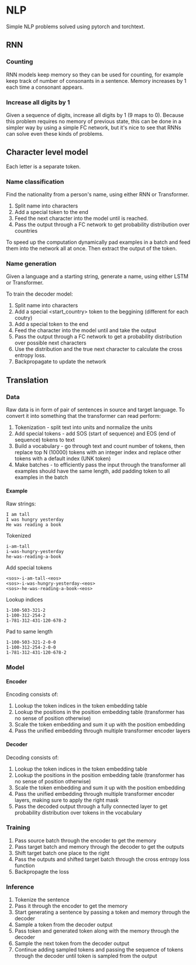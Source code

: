 # NLP
Simple NLP problems solved using pytorch and torchtext.

## RNN
### Counting
RNN models keep memory so they can be used for counting, for example keep track of number of consonants in a sentence.
Memory increases by 1 each time a consonant appears.

### Increase all digits by 1
Given a sequence of digits, increase all digits by 1 (9 maps to 0).
Because this problem requires no memory of previous state, this can be done in a simpler way by using a simple FC network,
but it's nice to see that RNNs can solve even these kinds of problems.

## Character level model
Each letter is a separate token.

### Name classification
Find the nationality from a person's name, using either RNN or Transformer.

1. Split name into characters
2. Add a special <eos> token to the end
3. Feed the next character into the model until <eos> is reached.
4. Pass the output through a FC network to get probability distribution over countries

To speed up the computation dynamically pad examples in a batch and feed them into the network all at once.
Then extract the output of the <eos> token.

### Name generation
Given a language and a starting string, generate a name, using either LSTM or Transformer.

To train the decoder model:

1. Split name into characters
2. Add a special <start_country> token to the beggining (different for each coutry)
3. Add a special <eos> token to the end
4. Feed the character into the model until and take the output
5. Pass the output through a FC network to get a probability distribution over possible next characters
6. Use the distribution and the true next character to calculate the cross entropy loss.
7. Backpropagate to update the network


## Translation

### Data
Raw data is in form of pair of sentences in source and target language.
To convert it into something that the transformer can read perform:
1. Tokenization - split text into units and normalize the units
2. Add special tokens - add SOS (start of sequence) and EOS (end of sequence) tokens to text
3. Build a vocabulary - go through text and count number of tokens, then replace top N (10000) tokens with an integer index and replace other tokens with a default index (UNK token)
4. Make batches - to efficiently pass the input through the transformer all examples should have the same length, add padding token to all examples in the batch

#### Example
Raw strings:
```
I am tall
I was hungry yesterday
He was reading a book
```

Tokenized
```
i-am-tall
i-was-hungry-yesterday
he-was-reading-a-book
```

Add special tokens
```
<sos>-i-am-tall-<eos>
<sos>-i-was-hungry-yesterday-<eos>
<sos>-he-was-reading-a-book-<eos>
```

Lookup indices
```
1-100-503-321-2
1-100-312-254-2
1-781-312-431-120-678-2
```

Pad to same length
```
1-100-503-321-2-0-0
1-100-312-254-2-0-0
1-781-312-431-120-678-2
```

### Model
#### Encoder
Encoding consists of:
1. Lookup the token indices in the token embedding table
2. Lookup the positions in the position embedding table (transformer has no sense of position otherwise)
3. Scale the token embedding and sum it up with the position embedding
4. Pass the unified embedding through multiple transformer encoder layers

#### Decoder
Decoding consists of:
1. Lookup the token indices in the token embedding table
2. Lookup the positions in the position embedding table (transformer has no sense of position otherwise)
3. Scale the token embedding and sum it up with the position embedding
4. Pass the unified embedding through multiple transformer encoder layers, making sure to apply the right mask
5. Pass the decoded output through a fully connected layer to get probability distribution over tokens in the vocabulary


### Training
1. Pass source batch through the encoder to get the memory
2. Pass target batch and memory through the decoder to get the outputs
3. Shift target batch one place to the right
4. Pass the outputs and shifted target batch through the cross entropy loss function
5. Backpropagte the loss

### Inference
1. Tokenize the sentence
2. Pass it through the encoder to get the memory
3. Start generating a sentence by passing a <sos> token and memory through the decoder
4. Sample a token from the decoder output
5. Pass <sos> token and generated token along with the memory through the decoder
6. Sample the next token from the decoder output
7. Continue adding sampled tokens and passing the sequence of tokens through the decoder until <eos> token is sampled from the output
